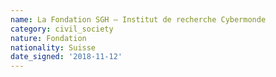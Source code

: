 ```yaml
---
name: La Fondation SGH – Institut de recherche Cybermonde 
category: civil_society
nature: Fondation 
nationality: Suisse
date_signed: '2018-11-12'
---
```

    